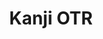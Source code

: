 ---
layout: place
title: Kanji OTR
permalink: /ohio/cincinnati/kanji-otr.html
stateAbbr: OH
stateName: Ohio
cityName: Cincinnati
seo:
  type: restaurant
  links: http://kanjiotr.com/
place_id: ChIJhUrHtyuzQYgRC4P5fFGXVLo
photos:
  - name: >-
      places/ChIJhUrHtyuzQYgRC4P5fFGXVLo/photos/AeeoHcKZSjG4AjYXY4imXmHHbaAnvYcZyn3qoOyPWj5HNRgS7dXEbk3PMZLNVBwcMoQtvRp5xRldTaLs1y9NKxuDARbZvQ0rLt1c9mQ-65qIQyP7kM4UE4nWl3sFhx1kBsjeS3VUaddimEABRv9_q9VJ-yNCz44wplSZW6XjrckccHZTc2HMbVIDDnJvyUjtpk-x0viJRJYHT0tStyQr_eeepORat9h8sWGzbwaiQC5yJjdfqUN_fDBySf65dbWbH5rW6j9wD9Dw-kJHDJGCKZcTUvPzkoZU1Awuf1xJDJ4gfjxGBg
    widthPx: 4032
    heightPx: 2269
    authorAttributions:
      - displayName: Kanji OTR
        uri: https://maps.google.com/maps/contrib/109655343750545947822
        photoUri: >-
          https://lh3.googleusercontent.com/a-/ALV-UjXEPh_xc0GdVHitK9QdviiNWBMVa5jYN9BYGVEnLIzCOZernNg=s100-p-k-no-mo
    flagContentUri: >-
      https://www.google.com/local/imagery/report/?cb_client=maps_api_places.places_api&image_key=!1e10!2sAF1QipPcboZzOsQIDqz4AvrB2gRN83aGVx-qmCnuhkGB&hl=en-US
    googleMapsUri: >-
      https://www.google.com/maps/place//data=!3m4!1e2!3m2!1sAF1QipPcboZzOsQIDqz4AvrB2gRN83aGVx-qmCnuhkGB!2e10!4m2!3m1!1s0x8841b32bb7c74a85:0xba5497517cf9830b
  - name: >-
      places/ChIJhUrHtyuzQYgRC4P5fFGXVLo/photos/AeeoHcKh4KvjnKOtBdK__Wf_THFQsu8h1ZQ_goy8GkrZ07-2vASWAh3nuDlsH3ybpgq2SYVcNA_t7-s1hM43fLB6or0TX-3ZXfJlNOabmp-By50fWouQLir3F-eNaPDvh2JmRjjwDM8k1-RK7jdCySa0Vx9u7GZV3BcUUQidT2l6QP-eVuCZ-285ndsGsLgmIVoey58tb4WXJMp6HuXXLUPa4LRqaMoLk6GRfVseyzF-EEGdfVPuYhhlUtJNofvkCVPLpFcFLY4i-eKSrXcAq-VlWF9v5-GX9o3XWZKB5ZG1QRdSqHdGjkzpnCwXxnhczQ3kY5cZnS3Jnon6mVbuCJrT3ZGHOoGcOYpkzJlS2aNkN2wTlDrQWQYahFxNoY7SIAuVa--QwWNwmVf6zEM2GknZFa2tT7hPDdoafRTglpQWiepJQrD6jwKotMgcFMChCdOm
    widthPx: 4624
    heightPx: 3472
    authorAttributions:
      - displayName: Timothy Miller
        uri: https://maps.google.com/maps/contrib/107029932640281238434
        photoUri: >-
          https://lh3.googleusercontent.com/a-/ALV-UjUR_Ah8NvpYUcQpH9ygWmX7wH_mxb528Adf6ECz5weuULbx0zSl1Q=s100-p-k-no-mo
    flagContentUri: >-
      https://www.google.com/local/imagery/report/?cb_client=maps_api_places.places_api&image_key=!1e10!2sCIABIhADycKzcQltgGfpsjkABI5v&hl=en-US
    googleMapsUri: >-
      https://www.google.com/maps/place//data=!3m4!1e2!3m2!1sCIABIhADycKzcQltgGfpsjkABI5v!2e10!4m2!3m1!1s0x8841b32bb7c74a85:0xba5497517cf9830b
  - name: >-
      places/ChIJhUrHtyuzQYgRC4P5fFGXVLo/photos/AeeoHcIoTVSN41SnnjK_30oYZshxmwKEyjRKHzDxQLFg3KfuIfxCgAMVWo0OxaazWAa9A0IPcu5g3nJMhXLBvtDA77dyABI3iaG9kkjo7E_GEb5T0w8DeaeCDkFx49firA8pBgy6NxfOpV8e5O0Yc9loRHft9bYkRcRK8wOOtrg4tj1_SPWWgOfNujBc-UOZ1vDMGXBQ0ywhI6bI36kE5hUWgRtlgcUQtgwu0IK0rXLH6MXJ3HBTccop2XNUR4QTJr-931RhXXm4bXRWLNj1JFC4aviF9HKA7FjB-3UaFjG6ObdWJQ
    widthPx: 3024
    heightPx: 1702
    authorAttributions:
      - displayName: Kanji OTR
        uri: https://maps.google.com/maps/contrib/109655343750545947822
        photoUri: >-
          https://lh3.googleusercontent.com/a-/ALV-UjXEPh_xc0GdVHitK9QdviiNWBMVa5jYN9BYGVEnLIzCOZernNg=s100-p-k-no-mo
    flagContentUri: >-
      https://www.google.com/local/imagery/report/?cb_client=maps_api_places.places_api&image_key=!1e10!2sAF1QipNxjn5QWyN-LNdSBoPrwP3GAy7gyTquSklUAxkG&hl=en-US
    googleMapsUri: >-
      https://www.google.com/maps/place//data=!3m4!1e2!3m2!1sAF1QipNxjn5QWyN-LNdSBoPrwP3GAy7gyTquSklUAxkG!2e10!4m2!3m1!1s0x8841b32bb7c74a85:0xba5497517cf9830b
  - name: >-
      places/ChIJhUrHtyuzQYgRC4P5fFGXVLo/photos/AeeoHcLexZM_o41TSHCSjHOGLkZqoVmXvpTbvEq7wqUYxOa1CxngOa9aRZNCtMUqgHdWCA_o2KHBTS66UPJc5-9Jsiuq-XnUn2bYyVkPDbWmxj_NdCOKOuuTfylVuLMFXgZY6oYLq-xOz0KcsAIcmuIhsEIqxkBspsE77nAmAF3lkr1g24jqMnsGY2XLFi8wkXV7Kdy-BqlxbXG3QyEIjqTsrKyGRT6jOAbwel6HTKO6uBkPDfKpUZ9DhiXg6E09eBpQhMu0MWiqtFcLZQhIqF718V-WBprkit6JcohWkCEq2weioPYV0FdWlm5mVgj2e_TRzKpcYqgwN8zkUM3zabqwhLwy0pniHKZ_0xZot_EnohSJgP-jeulSHlANVcBEJAmSGpijY3DQA7VF8Avdhiige7hA_p1fsZiOGgKTAOai5i717BS4wsEfGM-0kVTLZfFN
    widthPx: 3144
    heightPx: 2628
    authorAttributions:
      - displayName: Timothy Miller
        uri: https://maps.google.com/maps/contrib/107029932640281238434
        photoUri: >-
          https://lh3.googleusercontent.com/a-/ALV-UjUR_Ah8NvpYUcQpH9ygWmX7wH_mxb528Adf6ECz5weuULbx0zSl1Q=s100-p-k-no-mo
    flagContentUri: >-
      https://www.google.com/local/imagery/report/?cb_client=maps_api_places.places_api&image_key=!1e10!2sCIABIhADycKzcQltgGfpskEADr-J&hl=en-US
    googleMapsUri: >-
      https://www.google.com/maps/place//data=!3m4!1e2!3m2!1sCIABIhADycKzcQltgGfpskEADr-J!2e10!4m2!3m1!1s0x8841b32bb7c74a85:0xba5497517cf9830b
  - name: >-
      places/ChIJhUrHtyuzQYgRC4P5fFGXVLo/photos/AeeoHcJoJnmqJlBK9D1qFtj5xi4rVmAYSra6XJ3N4G8sQVKRkulFrW1sv91farHl6WJRJk7bLSLbnn56aqkkQg98Nbm_QiMwmNtQ09LUromNnsgEvIq7bl7dMBK79Dl3L1j1rc3ZrRnuwELV5SuuWRHD6N09MCAXEb9fosMHOHxht0Ke07tkqUzKmwIGbdquEyChSiCpsRKpsmcQNyQDNmqfzVUtLDBwzwAAMvMptw-3z7SSTNj1seeLaDeIQCs0GLrl_plbByGwIFqHE6mAwnYy22hhO4IevWRrVdB5uPpIpbj1oQpQ_oHmh58fIZV6T69vhFLIZ56JdvBecatc5AEtnYR6A-WvO0-3z1qkpmd3cfWbZ-iq7WKfoirBUUZoB11BTQ-C7U3AMMCsv4QuiiZ6iji_0i3pRlYuGrZ4orThYK_pUbj0bAtduLyvHzZ-vg
    widthPx: 3472
    heightPx: 4624
    authorAttributions:
      - displayName: Timothy Miller
        uri: https://maps.google.com/maps/contrib/107029932640281238434
        photoUri: >-
          https://lh3.googleusercontent.com/a-/ALV-UjUR_Ah8NvpYUcQpH9ygWmX7wH_mxb528Adf6ECz5weuULbx0zSl1Q=s100-p-k-no-mo
    flagContentUri: >-
      https://www.google.com/local/imagery/report/?cb_client=maps_api_places.places_api&image_key=!1e10!2sCIABIhADydERSCsWAWfpsjwAAzXG&hl=en-US
    googleMapsUri: >-
      https://www.google.com/maps/place//data=!3m4!1e2!3m2!1sCIABIhADydERSCsWAWfpsjwAAzXG!2e10!4m2!3m1!1s0x8841b32bb7c74a85:0xba5497517cf9830b
  - name: >-
      places/ChIJhUrHtyuzQYgRC4P5fFGXVLo/photos/AeeoHcJvkhZGoQY3uU6EXfGkKCOe9n0C-DvYBIzKY7pJ6brUwtCI6Sg15PFzdkN1yYjDlFLWqb_Zf36zYS9G9EKfRnHd4iZY7GzVsOXtKs1fjvrWvZCkRsykkSaL6wVSbTeT97RmdGKMitPPe7SjzSfl3LJO5YHaJV9hXvvf0orJuF8hpM0bnbI-6MhYJDy207Ugajt8ajLbg1MltAoRbh-cKolhZmcUNs5RQJcxTmyaDKAb-U8aC5VMWoKXwHB6-yzdqBhq4UebheJoMWN4O_9cXQFwPBNvxmmZfwf49hPsvm3NNkAB1gyt4SXAUhATlGe_48jSi4gFWekdPHJ3KimVntxGqNCQ7ppxBX-rMkEFX_oJ2H5czPdhM1B8CQWB9GylU8S0EIulhw4KjAq5GIDqnoZYBeRJK7bVlSmRxRe23cM
    widthPx: 4080
    heightPx: 3072
    authorAttributions:
      - displayName: Shannon Lewandowski
        uri: https://maps.google.com/maps/contrib/113958788790898337717
        photoUri: >-
          https://lh3.googleusercontent.com/a-/ALV-UjXOkaR3CVTZgQ_Fl2AAgvXI7oZ2fee3i_HE3fz7pjvdvwc98uc3wA=s100-p-k-no-mo
    flagContentUri: >-
      https://www.google.com/local/imagery/report/?cb_client=maps_api_places.places_api&image_key=!1e10!2sCIHM0ogKEICAgIDPio_KDQ&hl=en-US
    googleMapsUri: >-
      https://www.google.com/maps/place//data=!3m4!1e2!3m2!1sCIHM0ogKEICAgIDPio_KDQ!2e10!4m2!3m1!1s0x8841b32bb7c74a85:0xba5497517cf9830b
  - name: >-
      places/ChIJhUrHtyuzQYgRC4P5fFGXVLo/photos/AeeoHcKbPO5Sfmlc0m3S3xpduMmPoBU5lER8I_zGUCm_hxahH97dGpNXTJV0bQWvr28zK_6y09Cv37iC1GU85YXYDSuV74CBOJenJiKYBDwhzyAjiep4Wj2BFD3Su3I5uAQ4C5FJKUD7uuTErBqpBOMJHxg7KwcwB6o-8X0L27hlMZC0BaADNtUhf5T6eQx6WLdo2s6z6xZSYPzkHYDwAEk1sOkg7pYGWzvlYpq8x1dk7n5r4TJ-2iVCoDrizJVPhanH08vyLr_YW1yLWHWyz6eBmsVPyckxJxzOLzFhjL5RZmsAfZ_323klCYL8rmPz4sBPuiXnL5rluUbbhWRInQsGw552KTbIbcz4L2RF8IaekbtdH3iMcKGZWqemv6Lxd1rwpDv8KWMRjFVQzeimWAoE_ImhCi2YL3lQ5WyCFJhjJuB4CHZU
    widthPx: 4000
    heightPx: 3000
    authorAttributions:
      - displayName: Terah Benz
        uri: https://maps.google.com/maps/contrib/110574302057798821699
        photoUri: >-
          https://lh3.googleusercontent.com/a-/ALV-UjVyslWCsqWHHjUBBPQtbn6RSR3LhvSig72uUTiCcWDiFiLiNCHixg=s100-p-k-no-mo
    flagContentUri: >-
      https://www.google.com/local/imagery/report/?cb_client=maps_api_places.places_api&image_key=!1e10!2sCIHM0ogKEICAgICdx6jmoAE&hl=en-US
    googleMapsUri: >-
      https://www.google.com/maps/place//data=!3m4!1e2!3m2!1sCIHM0ogKEICAgICdx6jmoAE!2e10!4m2!3m1!1s0x8841b32bb7c74a85:0xba5497517cf9830b
  - name: >-
      places/ChIJhUrHtyuzQYgRC4P5fFGXVLo/photos/AeeoHcKUknibP69kTkQ0UG24j0EgB97Eao-niazNTsbqEg_E4Qv-BWrA_SCZQB9gqZzd4ytXYNSMiv-2SNSwe1irKKFTq1Lo7Dl_nVf662q8n1iGxAhE3O36_bpEvm0QV_tBdflDccNHxc2YaSsoSyFtNFGFsjrb6ruqY16y5y1LBvJSequUkSl-drNOIBkDTddWBiiU2IqNbEwvIIvuhMjhhBDffcJLNBooTG9FEJRnXavoFIbgj8MgrfOf7B9LhdtbuXnNlQwoICetU8iSXpwGczEKdxSFjkrStReQm3JKyX2sU4-9wKdSb4JhSFk5xaznLvQzOc6vHn3o_bSJLqTOVTMQovh67wcj12LL8yaMFn__luX5twyMLgX0wTL1YzrqCAKigD50B3M8ksDlOp9fPV2GSWrWe5V0YZxQjbCD101XRDrS
    widthPx: 3600
    heightPx: 4800
    authorAttributions:
      - displayName: Bobby Pearson
        uri: https://maps.google.com/maps/contrib/112054256548467695905
        photoUri: >-
          https://lh3.googleusercontent.com/a-/ALV-UjWp1PFIIjghpwuqXgHa3BVZEzPvcZoUmrdDLBE_urJ4jV6ZsbRt=s100-p-k-no-mo
    flagContentUri: >-
      https://www.google.com/local/imagery/report/?cb_client=maps_api_places.places_api&image_key=!1e10!2sCIHM0ogKEICAgMDQwv3qqAE&hl=en-US
    googleMapsUri: >-
      https://www.google.com/maps/place//data=!3m4!1e2!3m2!1sCIHM0ogKEICAgMDQwv3qqAE!2e10!4m2!3m1!1s0x8841b32bb7c74a85:0xba5497517cf9830b
  - name: >-
      places/ChIJhUrHtyuzQYgRC4P5fFGXVLo/photos/AeeoHcIzF83neSg74djRnS62OzxsNszq1d90PKwhSxGOU3vEizwkAEcEZI0JbREaAI7QeOMVZSZdOMOV0bZ4z7qe1dqRgL2DMEe1o_CjLsIOF6kAPHLUDI1FHf7k2W3eVY81JlC45G-o0xRm4wlWfcX34iC7Ap6gc_KXaUJx5kWU8jTZByC9OO9nFs8oCg0d9Y4tskb5hXcRSoI8rCPE5KR77jqTc-IB2Z6qCZf0j-sCnRflt-zpjM5nr6Vxg3TdM_GlTZDFS9F2ZYBLqNyslesLXhi5wx9Gtm2lX7v2_ZgSAm_t_h-UsOGZP1wO9--e8KRUceNecC6AKIwOfyhc-FmxDQmn24q3tsncAaXuULa_ws23KoXHSE9KLbI3_2ydZEGxjyS6mfsw44pTTi8noLdUyH-tRcnJ5tS04zxQJcbyInChKpRR
    widthPx: 3024
    heightPx: 4032
    authorAttributions:
      - displayName: Joyous Melody7
        uri: https://maps.google.com/maps/contrib/116379740116827105169
        photoUri: >-
          https://lh3.googleusercontent.com/a-/ALV-UjXuGfpM7N9qwAfBeDa9qYqZhsnpiwnm0AGvNCUTxLRYgtQfN55exQ=s100-p-k-no-mo
    flagContentUri: >-
      https://www.google.com/local/imagery/report/?cb_client=maps_api_places.places_api&image_key=!1e10!2sCIHM0ogKEICAgICfv67HigE&hl=en-US
    googleMapsUri: >-
      https://www.google.com/maps/place//data=!3m4!1e2!3m2!1sCIHM0ogKEICAgICfv67HigE!2e10!4m2!3m1!1s0x8841b32bb7c74a85:0xba5497517cf9830b
  - name: >-
      places/ChIJhUrHtyuzQYgRC4P5fFGXVLo/photos/AeeoHcI9sSn1DnJRi5yiAHmAAy-oSQyhJEhHY31UTIwMPS-XOfoDRCmHRVPaIB7F4k6WKMmTsapsywwc3M40J-Ny-ieCLhAIJ9ogMYdJ7SMIVrJyVuaN3ioBBx52VYDjVaZuLcKyh_4A0JFWaICSUPIqoDtN4-ISppGd5kN3Dnjf_ybEqSpTo49-w58bL3CQtixxY7mHZRVzK2QgTL6EOKRiMy29RcYQV69XOUeo5btLI3Hm-1vOZtqqjrSf_Z-EBPo5vu6295vep9Aa7DJ3oB8weZ9qPWz4u_gWIhpD-VenGB3tUfYTDQ_693MgaRqZsB3IWSrdmbIsJJ4MhCXK1jHRc0txAGDeE_BQYqF9EC676WyhN7MrmlM1REiX6XsUQJBzgz0xJ7EU33GrN2SBJ19nFOjPQhId6cZoJZLrj1Ac7uok73Di
    widthPx: 3024
    heightPx: 4032
    authorAttributions:
      - displayName: Micki
        uri: https://maps.google.com/maps/contrib/106303886428556440335
        photoUri: >-
          https://lh3.googleusercontent.com/a-/ALV-UjUvsaNlN_baoIDSWPTKWTWI2DTy6r9kljUu8lkA2J4llQwtwrAHCg=s100-p-k-no-mo
    flagContentUri: >-
      https://www.google.com/local/imagery/report/?cb_client=maps_api_places.places_api&image_key=!1e10!2sCIHM0ogKEICAgID_wKjv3QE&hl=en-US
    googleMapsUri: >-
      https://www.google.com/maps/place//data=!3m4!1e2!3m2!1sCIHM0ogKEICAgID_wKjv3QE!2e10!4m2!3m1!1s0x8841b32bb7c74a85:0xba5497517cf9830b
address: 1739 Elm St, Cincinnati, OH 45202, USA
street: 1739 Elm St
city: Cincinnati
state: OH
zip: '45202'
country: USA
neighborhood: Over-The-Rhine
latitude: '39.115038'
longitude: '-84.519973'
accessibility_options:
  wheelchairAccessibleEntrance: true
  wheelchairAccessibleRestroom: true
  wheelchairAccessibleSeating: true
business_status: OPERATIONAL
name: Kanji OTR
google_maps_links:
  directionsUri: >-
    https://www.google.com/maps/dir//''/data=!4m7!4m6!1m1!4e2!1m2!1m1!1s0x8841b32bb7c74a85:0xba5497517cf9830b!3e0
  placeUri: https://maps.google.com/?cid=13426522765343163147
  writeAReviewUri: >-
    https://www.google.com/maps/place//data=!4m3!3m2!1s0x8841b32bb7c74a85:0xba5497517cf9830b!12e1
  reviewsUri: >-
    https://www.google.com/maps/place//data=!4m4!3m3!1s0x8841b32bb7c74a85:0xba5497517cf9830b!9m1!1b1
  photosUri: >-
    https://www.google.com/maps/place//data=!4m3!3m2!1s0x8841b32bb7c74a85:0xba5497517cf9830b!10e5
primary_type: Korean Restaurant
opening_hours:
  regular: null
  current: null
secondary_opening_hours:
  regular:
    weekdayDescriptions: null
    type: null
  current:
    weekdayDescriptions: null
    type: null
phone: (513) 873-8350
price_level: PRICE_LEVEL_MODERATE
price_range: $20 &ndash; $30
rating: '4.6'
rating_count: 0
website: http://kanjiotr.com/
description: >-
  Discover Kanji OTR in Cincinnati, OH$$$Kanji OTR in Cincinnati, OH, stands out
  as a vibrant Korean restaurant blending traditional flavors with fresh sushi
  options, making it a go-to spot for those seeking diverse Asian cuisine in the
  area. The establishment boasts an inviting atmosphere with spacious seating
  and accessible features like wheelchair-friendly entrances, ensuring a
  comfortable dining experience for all. Patrons can enjoy a variety of dishes,
  from creative rolls to Korean classics, paired with an array of drinks in a
  setting that feels both modern and welcoming. For anyone exploring sushi
  places near me, this location delivers on quality ingredients and thoughtful
  presentation, enhancing every meal with its fusion of tastes.
generative_summary: >-
  Discover Kanji OTR in Cincinnati, OH$$$Kanji OTR in Cincinnati, OH, stands out
  as a vibrant Korean restaurant blending traditional flavors with fresh sushi
  options, making it a go-to spot for those seeking diverse Asian cuisine in the
  area. The establishment boasts an inviting atmosphere with spacious seating
  and accessible features like wheelchair-friendly entrances, ensuring a
  comfortable dining experience for all. Patrons can enjoy a variety of dishes,
  from creative rolls to Korean classics, paired with an array of drinks in a
  setting that feels both modern and welcoming. For anyone exploring sushi
  places near me, this location delivers on quality ingredients and thoughtful
  presentation, enhancing every meal with its fusion of tastes.
generative_disclosure: Summarized by AI using the Grok-3-Mini model.
reviews:
  - name: >-
      places/ChIJhUrHtyuzQYgRC4P5fFGXVLo/reviews/ChZDSUhNMG9nS0VJQ0FnSUNmdjY3SE1nEAE
    relativePublishTimeDescription: 3 months ago
    rating: 5
    text:
      text: >-
        Every dish was superb! We devoured the sushi so fast and had an order in
        for seconds before the entre orders arrived. The Korean fried chicken
        wings were delightfully satisfying! I have been trying Korean dried
        chicken everywhere but no one has delivered until now! Double fried for
        crispy crunchy sweet glazed wing that does not lose the crunch with the
        tossing in the sauce. The “Seoul Wings” had Flavor and pleased my soul!
        You gotta try them.😊👍🏻
      languageCode: en
    originalText:
      text: >-
        Every dish was superb! We devoured the sushi so fast and had an order in
        for seconds before the entre orders arrived. The Korean fried chicken
        wings were delightfully satisfying! I have been trying Korean dried
        chicken everywhere but no one has delivered until now! Double fried for
        crispy crunchy sweet glazed wing that does not lose the crunch with the
        tossing in the sauce. The “Seoul Wings” had Flavor and pleased my soul!
        You gotta try them.😊👍🏻
      languageCode: en
    authorAttribution:
      displayName: Joyous Melody7
      uri: https://www.google.com/maps/contrib/116379740116827105169/reviews
      photoUri: >-
        https://lh3.googleusercontent.com/a-/ALV-UjXuGfpM7N9qwAfBeDa9qYqZhsnpiwnm0AGvNCUTxLRYgtQfN55exQ=s128-c0x00000000-cc-rp-mo
    publishTime: '2025-01-03T03:47:29.445265Z'
    flagContentUri: >-
      https://www.google.com/local/review/rap/report?postId=ChZDSUhNMG9nS0VJQ0FnSUNmdjY3SE1nEAE&d=17924085&t=1
    googleMapsUri: >-
      https://www.google.com/maps/reviews/data=!4m6!14m5!1m4!2m3!1sChZDSUhNMG9nS0VJQ0FnSUNmdjY3SE1nEAE!2m1!1s0x8841b32bb7c74a85:0xba5497517cf9830b
  - name: >-
      places/ChIJhUrHtyuzQYgRC4P5fFGXVLo/reviews/ChZDSUhNMG9nS0VJQ0FnSUQzc3E2MkdREAE
    relativePublishTimeDescription: 5 months ago
    rating: 4
    text:
      text: >-
        I recently dined here during my lunch and had a mixed experience. The
        food was delicious, with good amount of portions, and the service was
        pleasant. The patio was perfect for sitting during the fall season.
        However, the Matcha drink was disappointing—it didn't taste anything
        like Matcha and wasn't worth the price.
      languageCode: en
    originalText:
      text: >-
        I recently dined here during my lunch and had a mixed experience. The
        food was delicious, with good amount of portions, and the service was
        pleasant. The patio was perfect for sitting during the fall season.
        However, the Matcha drink was disappointing—it didn't taste anything
        like Matcha and wasn't worth the price.
      languageCode: en
    authorAttribution:
      displayName: Bani T
      uri: https://www.google.com/maps/contrib/106430467058726828624/reviews
      photoUri: >-
        https://lh3.googleusercontent.com/a-/ALV-UjUVmEz2KYcSXdl_7tfNs0E0uJG1ZWGoQVoNl1HFmeWx_5pR92yV8Q=s128-c0x00000000-cc-rp-mo-ba5
    publishTime: '2024-11-13T20:47:50.552988Z'
    flagContentUri: >-
      https://www.google.com/local/review/rap/report?postId=ChZDSUhNMG9nS0VJQ0FnSUQzc3E2MkdREAE&d=17924085&t=1
    googleMapsUri: >-
      https://www.google.com/maps/reviews/data=!4m6!14m5!1m4!2m3!1sChZDSUhNMG9nS0VJQ0FnSUQzc3E2MkdREAE!2m1!1s0x8841b32bb7c74a85:0xba5497517cf9830b
  - name: >-
      places/ChIJhUrHtyuzQYgRC4P5fFGXVLo/reviews/ChdDSUhNMG9nS0VJQ0FnSURMM19LQWlnRRAB
    relativePublishTimeDescription: 9 months ago
    rating: 5
    text:
      text: >-
        We got to try new stuff but also had fantastic sushi.  Our waitress was
        helpful with the new choices and very prompt and attentive.  Loved all
        the plants and wide open space.  We'll come back
      languageCode: en
    originalText:
      text: >-
        We got to try new stuff but also had fantastic sushi.  Our waitress was
        helpful with the new choices and very prompt and attentive.  Loved all
        the plants and wide open space.  We'll come back
      languageCode: en
    authorAttribution:
      displayName: Shannon corgan
      uri: https://www.google.com/maps/contrib/108019267203303208185/reviews
      photoUri: >-
        https://lh3.googleusercontent.com/a-/ALV-UjXFOxIMI39jpeTzi8z7tZlFC1vasiF27WZ9BQPV914t2M3hAd6dKw=s128-c0x00000000-cc-rp-mo-ba5
    publishTime: '2024-07-02T17:53:28.816150Z'
    flagContentUri: >-
      https://www.google.com/local/review/rap/report?postId=ChdDSUhNMG9nS0VJQ0FnSURMM19LQWlnRRAB&d=17924085&t=1
    googleMapsUri: >-
      https://www.google.com/maps/reviews/data=!4m6!14m5!1m4!2m3!1sChdDSUhNMG9nS0VJQ0FnSURMM19LQWlnRRAB!2m1!1s0x8841b32bb7c74a85:0xba5497517cf9830b
  - name: >-
      places/ChIJhUrHtyuzQYgRC4P5fFGXVLo/reviews/ChdDSUhNMG9nS0VJQ0FnSUQ5bFBlc3B3RRAB
    relativePublishTimeDescription: a year ago
    rating: 5
    text:
      text: >-
        The food was great! They have a wide selection to choose from, and it
        all come out in order, and nothing was incorrect. The service was a
        little slow, and we were left with excess dishes and low drinks at times
        when it wasn't very busy. Would definitely recommend and would visit
        again!
      languageCode: en
    originalText:
      text: >-
        The food was great! They have a wide selection to choose from, and it
        all come out in order, and nothing was incorrect. The service was a
        little slow, and we were left with excess dishes and low drinks at times
        when it wasn't very busy. Would definitely recommend and would visit
        again!
      languageCode: en
    authorAttribution:
      displayName: Danika W.
      uri: https://www.google.com/maps/contrib/103797949215730384863/reviews
      photoUri: >-
        https://lh3.googleusercontent.com/a-/ALV-UjV7Et3xA8cddhPYK0EUs_TDGgLTorunTLDwa52trkE9upIBINq5=s128-c0x00000000-cc-rp-mo-ba3
    publishTime: '2024-03-13T15:27:12.814925Z'
    flagContentUri: >-
      https://www.google.com/local/review/rap/report?postId=ChdDSUhNMG9nS0VJQ0FnSUQ5bFBlc3B3RRAB&d=17924085&t=1
    googleMapsUri: >-
      https://www.google.com/maps/reviews/data=!4m6!14m5!1m4!2m3!1sChdDSUhNMG9nS0VJQ0FnSUQ5bFBlc3B3RRAB!2m1!1s0x8841b32bb7c74a85:0xba5497517cf9830b
  - name: >-
      places/ChIJhUrHtyuzQYgRC4P5fFGXVLo/reviews/ChdDSUhNMG9nS0VJQ0FnSUQ3d2Z6VnB3RRAB
    relativePublishTimeDescription: 7 months ago
    rating: 5
    text:
      text: >-
        Absolutely love Kanjis menu and food quality. They have the BEST veggie
        roll in Cincinnati - the edgy veggie roll! They also have some Korean
        classics like stone bowl bibimbap!


        If you’re a sushi or Korean food fan, definitely stop by kanji!
      languageCode: en
    originalText:
      text: >-
        Absolutely love Kanjis menu and food quality. They have the BEST veggie
        roll in Cincinnati - the edgy veggie roll! They also have some Korean
        classics like stone bowl bibimbap!


        If you’re a sushi or Korean food fan, definitely stop by kanji!
      languageCode: en
    authorAttribution:
      displayName: Cassandra Booth
      uri: https://www.google.com/maps/contrib/104748046346569348580/reviews
      photoUri: >-
        https://lh3.googleusercontent.com/a-/ALV-UjVgRPbBrw-qiMz-9WXxMsTthV4ycDQOJ4sJfVrs0Ud95-GlDcEb=s128-c0x00000000-cc-rp-mo-ba4
    publishTime: '2024-08-25T01:18:50.916264Z'
    flagContentUri: >-
      https://www.google.com/local/review/rap/report?postId=ChdDSUhNMG9nS0VJQ0FnSUQ3d2Z6VnB3RRAB&d=17924085&t=1
    googleMapsUri: >-
      https://www.google.com/maps/reviews/data=!4m6!14m5!1m4!2m3!1sChdDSUhNMG9nS0VJQ0FnSUQ3d2Z6VnB3RRAB!2m1!1s0x8841b32bb7c74a85:0xba5497517cf9830b
review_summary: >-
  What Customers Are Saying$$$Visitors to this spot often praise the fresh sushi
  and flavorful Korean dishes, like the crispy wings that hit the spot for a
  satisfying crunch without losing texture. While most feedback highlights the
  attentive service and wide menu variety that caters to different preferences,
  some note minor inconsistencies with certain drinks that didn't quite meet
  expectations. Overall, folks appreciate the welcoming vibe and solid portions
  that make it ideal for groups or solo diners looking for reliable eats. If
  you're on the hunt for top-rated sushi restaurants nearby, this place
  generally delivers a positive experience with its mix of authentic flavors and
  friendly atmosphere. Though not perfect, the highlights far outweigh any small
  hiccups, making it a solid choice for your next outing.
review_disclosure: Summarized by AI using the Grok-3-Mini model.
parking_options:
  freeStreetParking: true
  paidStreetParking: true
  valetParking: false
payment_options:
  acceptsCreditCards: true
  acceptsDebitCards: true
  acceptsCashOnly: false
  acceptsNfc: true
allow_dogs: null
curbside_pickup: false
delivery: true
dine_in: true
good_for_children: null
good_for_groups: null
good_for_sports: false
live_music: false
menu_for_children: false
outdoor_seating: null
reservable: true
restroom: true
serves_beer: true
serves_breakfast: null
serves_brunch: null
serves_cocktails: true
serves_coffee: false
serves_dinner: true
serves_dessert: true
serves_lunch: true
serves_vegetarian_food: true
serves_wine: true
takeout: true
update_category: pro
places_description: null

---